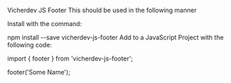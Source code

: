 Vicherdev JS Footer
This should be used in the following manner

Install with the command:

npm install --save vicherdev-js-footer
Add to a JavaScript Project with the following code:

import { footer } from 'vicherdev-js-footer';

footer('Some Name');